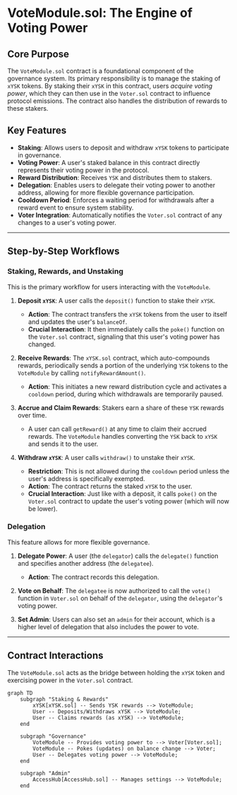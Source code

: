 # VoteModule.sol: The Engine of Voting Power

## Core Purpose

The `VoteModule.sol` contract is a foundational component of the governance system.
Its primary responsibility is to manage the staking of `xYSK` tokens.
By staking their `xYSK` in this contract, users _acquire voting power_, which they can then use in the `Voter.sol` contract to influence protocol emissions.
The contract also handles the distribution of rewards to these stakers.

## Key Features

- **Staking**: Allows users to deposit and withdraw `xYSK` tokens to participate in governance.
- **Voting Power**: A user's staked balance in this contract directly represents their voting power in the protocol.
- **Reward Distribution**: Receives `YSK` and distributes them to stakers.
- **Delegation**: Enables users to delegate their voting power to another address, allowing for more flexible governance participation.
- **Cooldown Period**: Enforces a waiting period for withdrawals after a reward event to ensure system stability.
- **Voter Integration**: Automatically notifies the `Voter.sol` contract of any changes to a user's voting power.

---

## Step-by-Step Workflows

### Staking, Rewards, and Unstaking

This is the primary workflow for users interacting with the `VoteModule`.

1.  **Deposit `xYSK`**: A user calls the `deposit()` function to stake their `xYSK`.
    - **Action**: The contract transfers the `xYSK` tokens from the user to itself and updates the user's `balanceOf`.
    - **Crucial Interaction**: It then immediately calls the `poke()` function on the `Voter.sol` contract, signaling that this user's voting power has changed.

2.  **Receive Rewards**: The `xYSK.sol` contract, which auto-compounds rewards, periodically sends a portion of the underlying `YSK` tokens to the `VoteModule` by calling `notifyRewardAmount()`.
    - **Action**: This initiates a new reward distribution cycle and activates a `cooldown` period, during which withdrawals are temporarily paused.

3.  **Accrue and Claim Rewards**: Stakers earn a share of these `YSK` rewards over time.
    - A user can call `getReward()` at any time to claim their accrued rewards. The `VoteModule` handles converting the `YSK` back to `xYSK` and sends it to the user.

4.  **Withdraw `xYSK`**: A user calls `withdraw()` to unstake their `xYSK`.
    - **Restriction**: This is not allowed during the `cooldown` period unless the user's address is specifically exempted.
    - **Action**: The contract returns the staked `xYSK` to the user.
    - **Crucial Interaction**: Just like with a deposit, it calls `poke()` on the `Voter.sol` contract to update the user's voting power (which will now be lower).

### Delegation

This feature allows for more flexible governance.

1.  **Delegate Power**: A user (the `delegator`) calls the `delegate()` function and specifies another address (the `delegatee`).
    - **Action**: The contract records this delegation.

2.  **Vote on Behalf**: The `delegatee` is now authorized to call the `vote()` function in `Voter.sol` on behalf of the `delegator`, using the `delegator`'s voting power.

3.  **Set Admin**: Users can also set an `admin` for their account, which is a higher level of delegation that also includes the power to vote.

---

## Contract Interactions

The `VoteModule.sol` acts as the bridge between holding the `xYSK` token and exercising power in the `Voter.sol` contract.

```mermaid
graph TD
    subgraph "Staking & Rewards"
        xYSK[xYSK.sol] -- Sends YSK rewards --> VoteModule;
        User -- Deposits/Withdraws xYSK --> VoteModule;
        User -- Claims rewards (as xYSK) --> VoteModule;
    end

    subgraph "Governance"
        VoteModule -- Provides voting power to --> Voter[Voter.sol];
        VoteModule -- Pokes (updates) on balance change --> Voter;
        User -- Delegates voting power --> VoteModule;
    end

    subgraph "Admin"
        AccessHub[AccessHub.sol] -- Manages settings --> VoteModule;
    end
```

